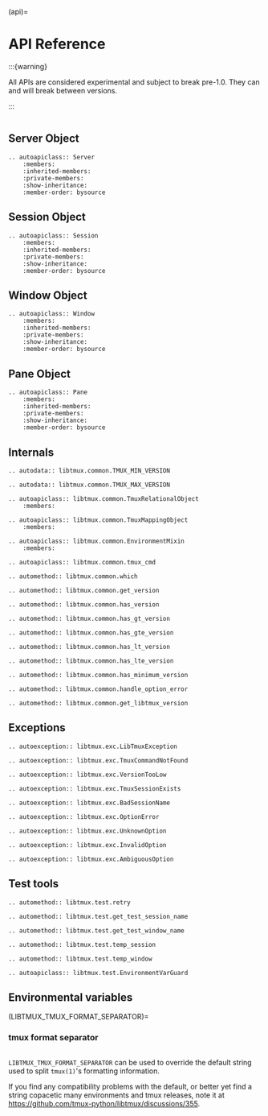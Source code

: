 (api)=

# API Reference

:::{warning}

All APIs are considered experimental and subject to break pre-1.0. They can and will break between
versions.

:::

```{module} libtmux

```

## Server Object

```{eval-rst}
.. autoapiclass:: Server
    :members:
    :inherited-members:
    :private-members:
    :show-inheritance:
    :member-order: bysource
```

## Session Object

```{eval-rst}
.. autoapiclass:: Session
    :members:
    :inherited-members:
    :private-members:
    :show-inheritance:
    :member-order: bysource
```

## Window Object

```{eval-rst}
.. autoapiclass:: Window
    :members:
    :inherited-members:
    :private-members:
    :show-inheritance:
    :member-order: bysource
```

## Pane Object

```{eval-rst}
.. autoapiclass:: Pane
    :members:
    :inherited-members:
    :private-members:
    :show-inheritance:
    :member-order: bysource
```

## Internals

```{eval-rst}
.. autodata:: libtmux.common.TMUX_MIN_VERSION
```

```{eval-rst}
.. autodata:: libtmux.common.TMUX_MAX_VERSION
```

```{eval-rst}
.. autoapiclass:: libtmux.common.TmuxRelationalObject
    :members:
```

```{eval-rst}
.. autoapiclass:: libtmux.common.TmuxMappingObject
    :members:
```

```{eval-rst}
.. autoapiclass:: libtmux.common.EnvironmentMixin
    :members:
```

```{eval-rst}
.. autoapiclass:: libtmux.common.tmux_cmd
```

```{eval-rst}
.. automethod:: libtmux.common.which
```

```{eval-rst}
.. automethod:: libtmux.common.get_version
```

```{eval-rst}
.. automethod:: libtmux.common.has_version
```

```{eval-rst}
.. automethod:: libtmux.common.has_gt_version
```

```{eval-rst}
.. automethod:: libtmux.common.has_gte_version
```

```{eval-rst}
.. automethod:: libtmux.common.has_lt_version
```

```{eval-rst}
.. automethod:: libtmux.common.has_lte_version
```

```{eval-rst}
.. automethod:: libtmux.common.has_minimum_version
```

```{eval-rst}
.. automethod:: libtmux.common.handle_option_error
```

```{eval-rst}
.. automethod:: libtmux.common.get_libtmux_version
```

## Exceptions

```{eval-rst}
.. autoexception:: libtmux.exc.LibTmuxException
```

```{eval-rst}
.. autoexception:: libtmux.exc.TmuxCommandNotFound
```

```{eval-rst}
.. autoexception:: libtmux.exc.VersionTooLow
```

```{eval-rst}
.. autoexception:: libtmux.exc.TmuxSessionExists
```

```{eval-rst}
.. autoexception:: libtmux.exc.BadSessionName
```

```{eval-rst}
.. autoexception:: libtmux.exc.OptionError
```

```{eval-rst}
.. autoexception:: libtmux.exc.UnknownOption
```

```{eval-rst}
.. autoexception:: libtmux.exc.InvalidOption
```

```{eval-rst}
.. autoexception:: libtmux.exc.AmbiguousOption
```

## Test tools

```{eval-rst}
.. automethod:: libtmux.test.retry
```

```{eval-rst}
.. automethod:: libtmux.test.get_test_session_name
```

```{eval-rst}
.. automethod:: libtmux.test.get_test_window_name
```

```{eval-rst}
.. automethod:: libtmux.test.temp_session
```

```{eval-rst}
.. automethod:: libtmux.test.temp_window
```

```{eval-rst}
.. autoapiclass:: libtmux.test.EnvironmentVarGuard
```

## Environmental variables

(LIBTMUX_TMUX_FORMAT_SEPARATOR)=

### tmux format separator

```{versionadded} 0.11.0b0

```

`LIBTMUX_TMUX_FORMAT_SEPARATOR` can be used to override the default string used
to split `tmux(1)`'s formatting information.

If you find any compatibility problems with the default, or better yet find a string copacetic
many environments and tmux releases, note it at <https://github.com/tmux-python/libtmux/discussions/355>.
